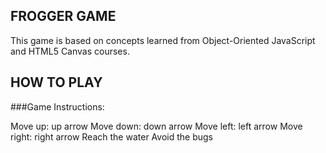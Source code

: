  ## FROGGER GAME
 
 This game is based on  concepts learned from Object-Oriented JavaScript and HTML5 Canvas courses.

## HOW TO PLAY

###Game Instructions:

Move up: up arrow
Move down: down arrow
Move left: left arrow
Move right: right arrow
Reach the water
Avoid the bugs